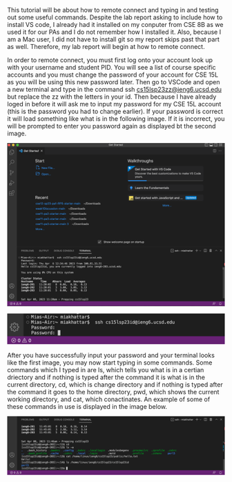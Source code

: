 This tutorial will be about how to remote connect and typing in and testing out some useful commands. Despite the lab report asking to include how to install VS code, I already had it installed on my conputer from CSE 8B as we used it for our PAs and I do not remember how I installed it. Also, because I am a Mac user, I did not have to install git so my report skips past that part as well. Therefore, my lab report will begin at how to remote connect.

In order to remote connect, you must first log onto your account look up with your username and student PID. You will see a list of course specific accounts and you must change the password of your account for CSE 15L as you will be using this new password later. Then go to VSCode and open a new terminal and type in the command ssh cs15lsp23zz@ieng6.ucsd.edu but replace the zz with the letters in your id. Then because I have already loged in before it will ask me to input my password for my CSE 15L account (this is the password you had to change earlier). If your password is correct it will load something like what is in the following image. If it is incorrect, you will be prompted to enter you password again as displayed bt the second image.

![Screen Shot 2023-04-08 at 11.20.36 AM.png](https://github.com/mk7652/cse15l-lab-reports/blob/main/Screen%20Shot%202023-04-08%20at%2011.20.36%20AM.png)

![Screen Shot 2023-04-08 at 11.25.09 AM.png](https://github.com/mk7652/cse15l-lab-reports/blob/main/Screen%20Shot%202023-04-08%20at%2011.25.09%20AM.png)

After you have successfully input your password and your terminal looks like the first image, you may now start typing in some commands. Some commands which I typed in are ls, which tells you what is in a certian driectory and if nothing is typed after the command it is what is in the current directory, cd, which is change directory and if nothing is typed after the command it goes to the home directory, pwd, which shows the current working directory, and cat, which conactinates. An example of some of these commands in use is displayed in the image below. 

![Screen Shot 2023-04-08 at 11.48.14 AM.png](https://github.com/mk7652/cse15l-lab-reports/blob/main/Screen%20Shot%202023-04-08%20at%2011.48.14%20AM.png)





